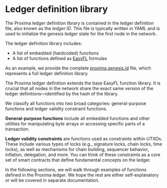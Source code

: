# Ledger definition library

The Proxima ledger definition library is contained in the ledger definition file, also known as the _ledger ID_. This file is typically written in YAML and is used to initialize the genesis ledger state for the first node in the network.

The ledger definition library includes:

* A list of embedded (hardcoded) functions
* A list of functions defined as [EasyFL](txdocs/easyfl.md) formulas

As an example, we provide the complete [proxima.genesis.id](ledgerdocs/genesis.id.md) file, which represents a full ledger definition library.

The Proxima ledger definition extends the base EasyFL function library. It is crucial that all nodes in the network share the exact same version of the ledger definitions—identified by the hash of the library.

We classify all functions into two broad categories: general-purpose functions and ledger validity constraint functions.

**General-purpose functions** include all embedded functions and other utilities for manipulating byte arrays or accessing specific parts of a transaction.

**Ledger validity constraints** are functions used as constraints within UTXOs. These include various types of locks (e.g., signature locks, chain locks, time locks), as well as mechanisms for chain building, sequencer behavior, inflation, delegation, and more. You can think of these constraints as a core set of smart contracts that define fundamental concepts on the ledger.

In the following sections, we will walk through examples of functions defined in the Proxima ledger. We hope the rest are either self-explanatory or will be covered in separate documentation.

